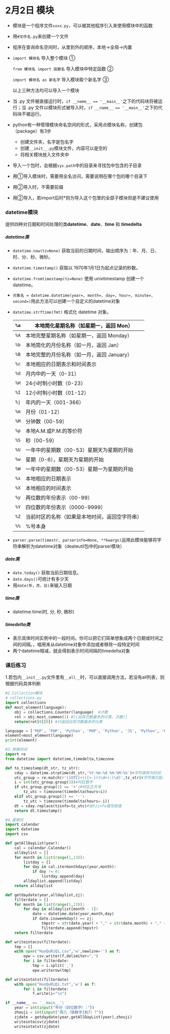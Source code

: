# 2月2日   模块

- 模块是一个程序文件`xxxx.py`，可以被其他程序引入来使用模块中的函数

- 用`#文件名.py`来创建一个文件

- 程序在查询命名空间时，从里到外的顺序，本地->全局->内置

- `import 模块名`  导入整个模块  ①

   `from 模块名 import 函数名`    导入模块中特定函数  ②

   `import 模块名 as 新名字`       导入模块取个新名字   ③

    以上三种方法均可以导入一个模块

- 当 .py 文件被直接运行时，`if __name__ == '__main__'`之下的代码块将被运行；当 .py 文件以模块形式被导入时，`if __name__ == '__main__'`之下的代码块不被运行。

- python有一种管理模块命名空间的形式，采用点模块名称，创建包（package）有3步

  - 创建文件夹，名字是包名字
  - 创建`__init__.py`模块文件，内容可以是空的
  - 将相关模块放入文件夹中

- 导入一个包时，会根据`sys.path`中的目录来寻找包中包含的子目录
- 用①导入模块时，需要用全名访问，需要说明在哪个包的哪个目录下
- 用②导入时，不需要前缀
- 用②导入，若import后时*则为导入这个包里的全部子模块但是不建议使用

### datetime模块

提供四种对日期和时间处理的类**datetime**、**date**、**time** 和 **timedelta**

##### datetime类

- `datetime.now(tz=None)` 获取当前的日期时间，输出顺序为：年、月、日、时、分、秒、微秒。

- `datetime.timestamp()` 获取以 1970年1月1日为起点记录的秒数。

- `datetime.fromtimestamp(tz=None)` 使用 unixtimestamp 创建一个 datetime。

- `对象名 = datetime.datetime(year=, month=, day=, hour=, minute=, second=)`用此方法可以创建一个自定义的datetime对象

- `datetime.strftime(fmt)` 格式化 datetime 对象。

  | `%a` | 本地简化星期名称（如星期一，返回 Mon）         |
  | ---- | ---------------------------------------------- |
  | `%A` | 本地完整星期名称（如星期一，返回 Monday）      |
  | `%b` | 本地简化的月份名称（如一月，返回 Jan）         |
  | `%B` | 本地完整的月份名称（如一月，返回 January）     |
  | `%c` | 本地相应的日期表示和时间表示                   |
  | `%d` | 月内中的一天（0-31）                           |
  | `%H` | 24小时制小时数（0-23）                         |
  | `%I` | 12小时制小时数（01-12）                        |
  | `%j` | 年内的一天（001-366）                          |
  | `%m` | 月份（01-12）                                  |
  | `%M` | 分钟数（00-59）                                |
  | `%p` | 本地A.M.或P.M.的等价符                         |
  | `%S` | 秒（00-59）                                    |
  | `%U` | 一年中的星期数（00-53）星期天为星期的开始      |
  | `%w` | 星期（0-6），星期天为星期的开始                |
  | `%W` | 一年中的星期数（00-53）星期一为星期的开始      |
  | `%x` | 本地相应的日期表示                             |
  | `%X` | 本地相应的时间表示                             |
  | `%y` | 两位数的年份表示（00-99）                      |
  | `%Y` | 四位数的年份表示（0000-9999）                  |
  | `%Z` | 当前时区的名称（如果是本地时间，返回空字符串） |
  | `%%` | %号本身                                        |

- `parser.parse(timestr, parserinfo=None, **kwargs)`运用此模块能够将字符串解析为datetime对象（deateutil包中的parser模块）

##### date类

- `date.today()` 获取当前日期信息。
- `date.days()`可统计有多少天
- 用`date(年，月，日)`来输入日期

##### time类

- datetime.time(时, 分, 秒, 微秒)

##### timedelta类

- 表示具体时间实例中的一段时间。你可以把它们简单想象成两个日期或时间之间的间隔。，唱用来从datetime对象中添加或者移除一段特定时间
- 两个datetime相减，就会得到表示时间间隔的timedelta对象

### 课后练习

1.若包内`__init__.py`文件里有`__all__`时，可以直接调用方法，若没有all列表，则根据代码具体判断

```python
#2.Collection模块
# collections.py
import collections
def most_element(language):
    obj = collections.Counter(language)  #计数
    ret = obj.most_common(1) #[(出现次数最多的元素，次数)]
    return(ret[0][0]) #只返回出现次数最多的元素

language = ['PHP', 'PHP', 'Python', 'PHP', 'Python', 'JS', 'Python', 'Python','PHP', 'Python']
element=most_element(language)
print(element)
```

```python
#3.转换时间
import re
from datetime import datetime,timedelta,timezone

def to_timestamp(dt_str, tz_str):
    cday = datetime.strptime(dt_str,'%Y-%m-%d %H:%M:%S')#字符串转为时间
    utc_group = re.match(r'([UTC]+)([+-])(\d+):(\d)',tz_str)#字符串匹配，分组
    i = int(utc_group.group(3))#时区数字
    if utc_group.group(2) == '+':#时区正负号
        tz_utc = timezone(timedelta(hours=i))
    elif utc_group.group(2) == '-':
        tz_utc = timezone(timedelta(hours=-i))
    dt = cday.replace(tzinfo=tz_utc)#给tzinfo属性赋值
    return dt.timestamp()
```

```python
#4.星期日
import calendar
import datetime
import csv

def getAllDayList(year):
    cal = calendar.Calendar()
    alldaylist = []
    for month in list(range(1,13)):
        listday = []
        for day in cal.itermonthdays(year,month):
            if day != 0:
                listday.append(day)
        alldaylist.append(listday)
    return alldaylist

def getdaydate(year,alldaylist,zj):
    filterdate = []
    for month in list(range(1,13)):
        for day in alldaylist[month - 1]:
            date = datetime.date(year,month,day)
            if date.isoweekday() == zj:
                tmpstr = str(date.year) + "," + str(date.month) + "," + str(date.day)
                filterdate.append(tmpstr)
    return filterdate

def writeintocsv(filterdate):
    tmp = []
    with open("HuoQuRiQi.csv",'w',newline='') as f:
        opw = csv.writer(f,delimiter=",")
        for i in filterdate:
            tmp = i.split(',')
            opw.writerow(tmp)

def writeintotxt(filterdate)
    with open("HuoQuRiQi.txt",'w') as f:
        for i in filterdate:
            f.write(i+"\n")

if __name__ == '__main__':
    year = int(input("年份（四位数字）:"))
    zhouji = int(input("周几（填数字1到7）?"))
    zjdate = getdaydate(year,getAllDayList(year),zhouji)
    writeintocsv(zjdate)
    writeintotxt(zjdate)
```

